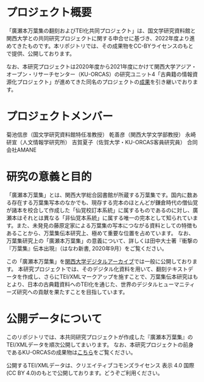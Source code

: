 # プロジェクト概要
「廣瀬本万葉集の翻刻およびTEI化共同プロジェクト」は、国文学研究資料館と関西大学との共同研究プロジェクトに関する申合せに基づき、2022年度より進めてきたものです。本リポジトリでは、その成果物をCC-BYライセンスのもとで提供、公開しております。

なお、本研究プロジェクトは2020年度から2021年度にかけて関西大学アジア・オープン・リサーチセンター（KU-ORCAS）の研究ユニット4「古典籍の情報資源化プロジェクト」が進めてきた同名のプロジェクトの[成果](https://github.com/KU-ORCAS/manyoshuTEI)を引き継いでおります。

# プロジェクトメンバー
菊池信彦（国文学研究資料館特任准教授）
乾善彦（関西大学文学部教授）
永崎研宣（人文情報学研究所）
吉賀夏子（佐賀大学・KU-ORCAS客員研究員）
合同会社AMANE

# 研究の意義と目的
「廣瀬本万葉集」とは、関西大学総合図書館が所蔵する万葉集です。国内に数ある存在する万葉集写本のなかでも、現存する完本のほとんどが鎌倉時代の僧仙覚が諸本を校合して作成した「仙覚校訂本系統」に属するものであるのに対し、廣瀬本はそれとは異なる「非仙覚本系統」に属する唯一の完本として知られています。また、未発見の藤原定家による万葉集の写本につながる資料としての特徴もあることから、万葉集伝本研究上、極めて重要な位置を占めています。
なお、万葉集研究上の「廣瀬本万葉集」の意義について、詳しくは田中大士著『衝撃の『万葉集』伝本出現』（はなわ新書, 2020年9月）をご覧ください。

この「廣瀬本万葉集」を[関西大学デジタルアーカイブ](https://www.iiif.ku-orcas.kansai-u.ac.jp/books/210464810#?page=1)では一般に公開しております。
本研究プロジェクトでは、そのデジタル化資料を用いて、翻刻テキストデータを作成し、さらにTEI/XMLマークアップを施すことで、万葉集伝本研究はもとより、日本の古典籍資料へのTEI化を通じた、世界のデジタルヒューマニティーズ研究への貢献を果たすことを目指しています。

# 公開データについて
このリポジトリでは、本共同研究プロジェクトが作成した『廣瀬本万葉集』のTEI/XMLデータを順次公開してまいります。
なお、本研究プロジェクトの前身であるKU-ORCASの成果物は[こちら](https://github.com/KU-ORCAS/manyoshuTEI)をご覧ください。

公開するTEI/XMLデータは、クリエイティブコモンズライセンス 表示 4.0 国際 (CC BY 4.0)のもとで公開しております。どうぞご利用ください。
